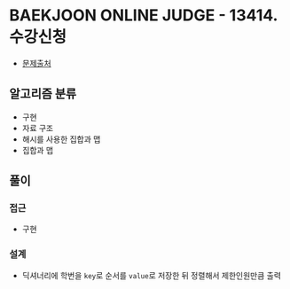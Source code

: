 # BAEKJOON ONLINE JUDGE - 13414. 수강신청

- [문제출처](https://www.acmicpc.net/problem/13414 '13414. 수강신청')

## 알고리즘 분류

- 구현
- 자료 구조
- 해시를 사용한 집합과 맵
- 집합과 맵

## 풀이

### 접근

- 구현

### 설계

- 딕셔너리에 학번을 `key`로 순서를 `value`로 저장한 뒤 정렬해서 제한인원만큼 출력
